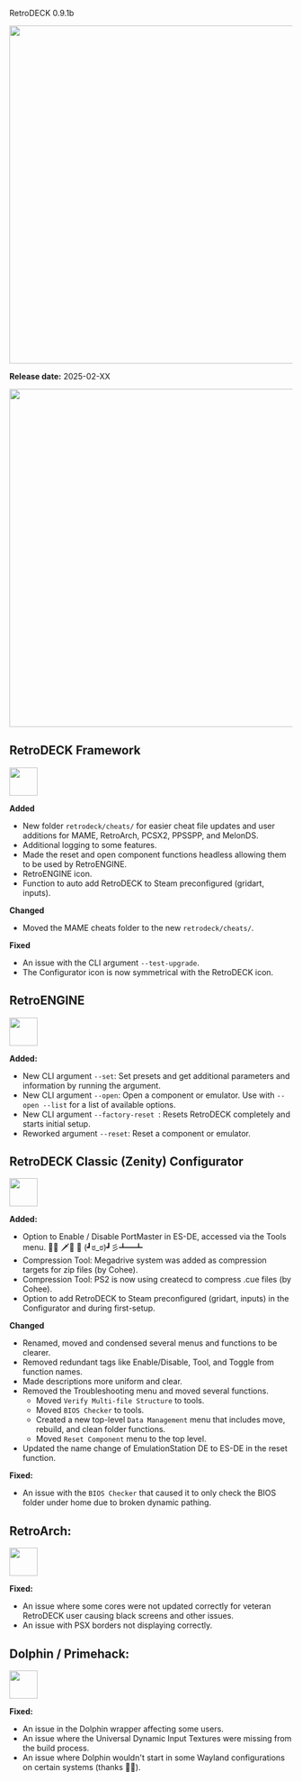  RetroDECK 0.9.1b

<img src="../../../wiki_images/logos/rd-logo-box.png" width="600">

**Release date:** 2025-02-XX

<img src="../091b.jpg" width="600"> 


## RetroDECK Framework 

<img src="../../../wiki_icons/retrodeck/icon-configurator.svg" width="50">

**Added**

- New folder `retrodeck/cheats/` for easier cheat file updates and user additions for MAME, RetroArch, PCSX2, PPSSPP, and MelonDS.
- Additional logging to some features.
- Made the reset and open component functions headless allowing them to be used by RetroENGINE.
- RetroENGINE icon. 
- Function to auto add RetroDECK to Steam preconfigured (gridart, inputs). 

**Changed**

- Moved the MAME cheats folder to the new `retrodeck/cheats/`.

**Fixed**

- An issue with the CLI argument `--test-upgrade`.
- The Configurator icon is now symmetrical with the RetroDECK icon. 

## RetroENGINE

<img src="../../../wiki_icons/retrodeck/icon-engine.svg" width="50">

**Added:**

- New CLI argument `--set`: Set presets and get additional parameters and information by running the argument.
- New CLI argument `--open`: Open a component or emulator. Use with `--open --list` for a list of available options.
- New CLI argument `--factory-reset `: Resets RetroDECK completely and starts initial setup.
- Reworked argument `--reset`: Reset a component or emulator.


## RetroDECK Classic (Zenity) Configurator

<img src="../../../wiki_icons/retrodeck/icon-configurator.svg" width="50">

**Added:**

- Option to Enable / Disable PortMaster in ES-DE, accessed via the Tools menu. 🎩😺 🗡️🪿 🦙  (┛ಠ_ಠ)┛彡┻━┻ 
- Compression Tool: Megadrive system was added as compression targets for zip files (by Cohee).
- Compression Tool: PS2 is now using createcd to compress .cue files (by Cohee).
- Option to add RetroDECK to Steam preconfigured (gridart, inputs) in the Configurator and during first-setup. 

**Changed**

- Renamed, moved and condensed several menus and functions to be clearer.
- Removed redundant tags like Enable/Disable, Tool, and Toggle from function names.
- Made descriptions more uniform and clear.
- Removed the Troubleshooting menu and moved several functions.  
    - Moved `Verify Multi-file Structure` to tools.
    - Moved `BIOS Checker` to tools.
    - Created a new top-level `Data Management` menu that includes move, rebuild, and clean folder functions.
    - Moved `Reset Component` menu to the top level.
- Updated the name change of EmulationStation DE to ES-DE in the reset function.

**Fixed:**

- An issue with the `BIOS Checker` that caused it to only check the BIOS folder under home due to broken dynamic pathing.

## RetroArch:

<img src="../../../wiki_icons/pixelitos/retroarch.png" width="50">

**Fixed:**

- An issue where some cores were not updated correctly for veteran RetroDECK user causing black screens and other issues.
- An issue with PSX borders not displaying correctly.

##  Dolphin / Primehack:

<img src="../../../wiki_icons/pixelitos/dolphin-emu.png" width="50">

**Fixed:**

- An issue in the Dolphin wrapper affecting some users.
- An issue where the Universal Dynamic Input Textures were missing from the build process.
- An issue where Dolphin wouldn't start in some Wayland configurations on certain systems (thanks 🎩😺).
